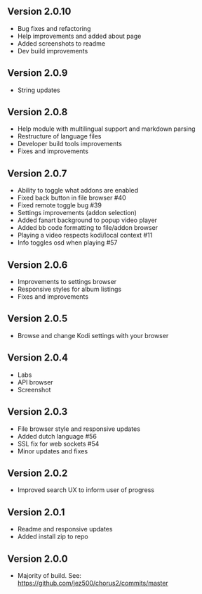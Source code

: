 Version 2.0.10
-------------
* Bug fixes and refactoring
* Help improvements and added about page
* Added screenshots to readme
* Dev build improvements

Version 2.0.9
-------------
* String updates

Version 2.0.8
-------------
* Help module with multilingual support and markdown parsing
* Restructure of language files
* Developer build tools improvements
* Fixes and improvements

Version 2.0.7
-------------
* Ability to toggle what addons are enabled
* Fixed back button in file browser #40
* Fixed remote toggle bug #39
* Settings improvements (addon selection)
* Added fanart background to popup video player
* Added bb code formatting to file/addon browser
* Playing a video respects kodi/local context #11
* Info toggles osd when playing #57

Version 2.0.6
-------------
* Improvements to settings browser
* Responsive styles for album listings
* Fixes and improvements

Version 2.0.5
-------------
* Browse and change Kodi settings with your browser

Version 2.0.4
-------------
* Labs
* API browser
* Screenshot

Version 2.0.3
-------------
* File browser style and responsive updates
* Added dutch language #56
* SSL fix for web sockets #54
* Minor updates and fixes

Version 2.0.2
-------------
* Improved search UX to inform user of progress

Version 2.0.1
-------------
* Readme and responsive updates
* Added install zip to repo

Version 2.0.0
-------------
* Majority of build. See: https://github.com/jez500/chorus2/commits/master
